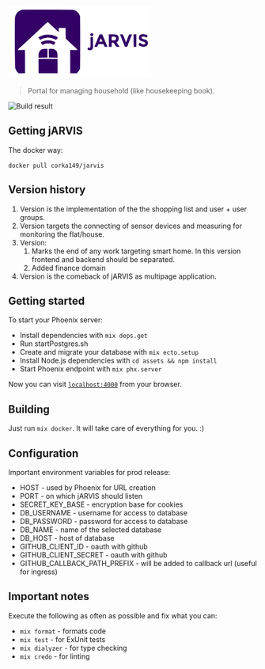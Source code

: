 ![jARVIS](https://raw.githubusercontent.com/corka149/jarvis/master/assets/static/images/logo_jarvis_small.png)

> Portal for managing household (like housekeeping book).

![Build result](https://travis-ci.org/corka149/jarvis.svg?branch=master)

## Getting jARVIS

The docker way:
```
docker pull corka149/jarvis
```

## Version history

1. Version is the implementation of the the shopping list and user + user groups.
2. Version targets the connecting of sensor devices and measuring for monitoring the flat/house.
3. Version: 
    1. Marks the end of any work targeting smart home. In this version frontend and backend should be separated.
    2. Added finance domain
4. Version is the comeback of jARVIS as multipage application.

## Getting started

To start your Phoenix server:

  * Install dependencies with `mix deps.get`
  * Run startPostgres.sh
  * Create and migrate your database with `mix ecto.setup`
  * Install Node.js dependencies with `cd assets && npm install`
  * Start Phoenix endpoint with `mix phx.server`

Now you can visit [`localhost:4000`](http://localhost:4000) from your browser.

## Building

Just run `mix docker`. It will take care of everything for you. :)

## Configuration

Important environment variables for prod release:

 * HOST - used by Phoenix for URL creation
 * PORT - on which jARVIS should listen
 * SECRET_KEY_BASE - encryption base for cookies
 * DB_USERNAME - username for access to database
 * DB_PASSWORD - password for access to database
 * DB_NAME - name of the selected database
 * DB_HOST - host of database
 * GITHUB_CLIENT_ID - oauth with github
 * GITHUB_CLIENT_SECRET - oauth with github
 * GITHUB_CALLBACK_PATH_PREFIX - will be added to callback url (useful for ingress)

## Important notes

Execute the following as often as possible and fix what you can:

 * `mix format` - formats code
 * `mix test` - for ExUnit tests
 * `mix dialyzer` - for type checking
 * `mix credo` - for linting
